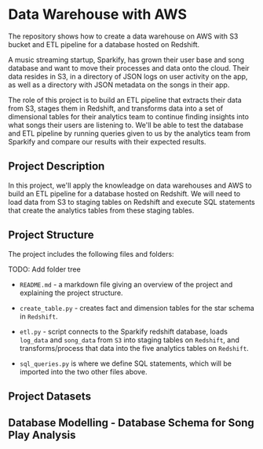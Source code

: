 # Data Warehouse with AWS
The repository shows how to create a data warehouse on AWS with S3 bucket and ETL pipeline for a database hosted on Redshift.


A music streaming startup, Sparkify, has grown their user base and song database and want to move their processes and data onto the cloud. Their data resides in S3, in a directory of JSON logs on user activity on the app, as well as a directory with JSON metadata on the songs in their app.

The role of this project is to build an ETL pipeline that extracts their data from S3, stages them in Redshift, and transforms data into a set of dimensional tables for their analytics team to continue finding insights into what songs their users are listening to. We'll be able to test the database and ETL pipeline by running queries given to us by the analytics team from Sparkify and compare our results with their expected results.

## Project Description
In this project, we'll apply the knowleadge on data warehouses and AWS to build an ETL pipeline for a database hosted on Redshift. We will need to load data from S3 to staging tables on Redshift and execute SQL statements that create the analytics tables from these staging tables.

## Project Structure
The project includes the following files and folders:

TODO: Add folder tree


- `README.md` - a markdown file giving an overview of the project and explaining the project structure.
- `create_table.py` - creates fact and dimension tables for the star schema in `Redshift`.
- `etl.py` - script connects to the Sparkify redshift database, loads `log_data` and `song_data` from `S3` into staging tables on `Redshift`, and transforms/process that data into the five analytics tables on `Redshift`.

- `sql_queries.py` is where we define SQL statements, which will be imported into the two other files above.


## Project Datasets


## Database Modelling - Database Schema for Song Play Analysis
